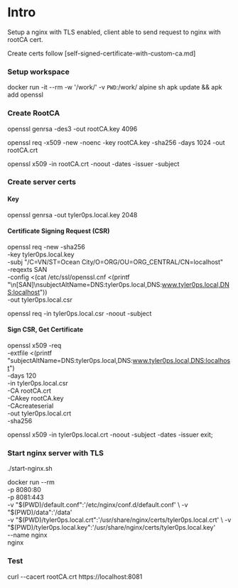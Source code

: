 # Intro
Setup a nginx with TLS enabled, client able to send request to nginx with rootCA cert.

Create certs follow [self-signed-certificate-with-custom-ca.md]

### Setup workspace
docker run -it --rm -w '/work/' -v `PWD`:/work/ alpine sh
apk update && apk add openssl

### Create RootCA
openssl genrsa -des3 -out rootCA.key 4096

openssl req -x509 -new -noenc -key rootCA.key -sha256 -days 1024 -out rootCA.crt

openssl x509 -in rootCA.crt -noout -dates -issuer -subject

### Create server certs

#### Key
openssl genrsa -out tyler0ps.local.key 2048

#### Certificate Signing Request (CSR)
openssl req -new -sha256 \
    -key tyler0ps.local.key \
    -subj "/C=VN/ST=Ocean City/O=ORG/OU=ORG_CENTRAL/CN=localhost" \
    -reqexts SAN \
    -config <(cat /etc/ssl/openssl.cnf <(printf "\n[SAN]\nsubjectAltName=DNS:tyler0ps.local,DNS:www.tyler0ps.local,DNS:localhost")) \
    -out tyler0ps.local.csr

openssl req -in tyler0ps.local.csr -noout -subject

#### Sign CSR, Get Certificate
openssl x509 -req \
    -extfile <(printf "subjectAltName=DNS:tyler0ps.local,DNS:www.tyler0ps.local,DNS:localhost") \
    -days 120 \
    -in tyler0ps.local.csr \
    -CA rootCA.crt \
    -CAkey rootCA.key \
    -CAcreateserial \
    -out tyler0ps.local.crt \
    -sha256

openssl x509 -in tyler0ps.local.crt -noout -subject -dates -issuer
exit;

### Start nginx server with TLS
./start-nginx.sh

docker run --rm \
    -p 8080:80 \
    -p 8081:443 \
    -v "$(PWD)/default.conf":'/etc/nginx/conf.d/default.conf' \
    -v "$(PWD)/data":'/data' \
    -v "$(PWD)/tyler0ps.local.crt":'/usr/share/nginx/certs/tyler0ps.local.crt' \
    -v "$(PWD)/tyler0ps.local.key":'/usr/share/nginx/certs/tyler0ps.local.key' \
    --name nginx \
    nginx

### Test 
curl --cacert rootCA.crt https://localhost:8081